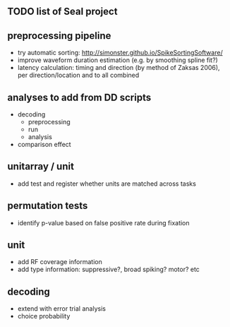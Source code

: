 TODO list of Seal project
-------------------------


preprocessing pipeline
----------------------
  - try automatic sorting: http://simonster.github.io/SpikeSortingSoftware/
  - improve waveform duration estimation (e.g. by smoothing spline fit?)
  - latency calculation: timing and direction (by method of Zaksas 2006), per direction/location and to all combined


analyses to add from DD scripts
-------------------------------
  - decoding
    - preprocessing
    - run
    - analysis
  - comparison effect


unitarray / unit
----------------
  - add test and register whether units are matched across tasks


permutation tests
-----------------
  - identify p-value based on false positive rate during fixation


unit
----
  - add RF coverage information
  - add type information: suppressive?, broad spiking? motor? etc


decoding
--------
  - extend with error trial analysis
  - choice probability

